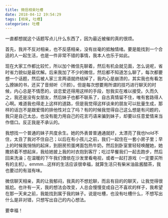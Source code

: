 ```yaml
---
title: 微信相亲吐槽
date: 2018-04-12 19:54:29
tags: [相亲, 吐槽]
categories: 吐槽
---
```


一直都想就这个话题写点儿什么东西了，因为最近被催的真的很烦。

首先，我并不反对相亲，也不反感相亲，没有丝毫的抵触情绪。要是能找到一个合适的人一起生活，也是一件非常不错的事情，我本人也乐于如此。

现在大家工作都比较忙，所以加个微信先聊着，然后有机会就见面，怎么说呢，省时省力貌似是最优解。后来我加了不少的微信，然后都不知道怎么聊了，每次都要想一个话题，然后被人家三言两语就终结掉了，我内心是崩溃的，其实我也有看怎么撩妹的书，还买了音频听（汗颜）。但是每次想要用所谓的技巧进行聊天的时候，内心总是不情愿的，谈恋爱还得用这样的手段，恕我实在难以接受。久而久之，我还是没有女朋友，然后妹子也都不联系了，自古真情留不住，唯有套路得人心啊。难道我也得走上这样的道路，但是我觉得这样谈来的朋友可以批量生成，那样的话岂不是跟爱情的排他性对立了吗？有的时候我觉得自己这么想是有问题的，我只是自己太怂，也没有能力用自己的花言巧语来骗到妹子，却要以任意爱情来当作借口。反正我是不承认的。

我想找一个普通的妹子共度余生。她的外表普普通通就好，太漂亮了我也hold不住，太丑了我对不住自己；以后在有小孩儿之前，我们一起住在一套小房子里；早上的时候我悄悄的起床，到厨房煎蛋烤面包热牛奶，然后到卧室里轻轻唤醒她，她撒娇着不想起床，我给她披上我的衬衣抱到客厅；吃过早餐我们一起去跑步，然后回来洗澡；在温暖的下午我们偎依在沙发里看电视，或者一起打游戏（一定要买所有的主机）。emmm...这样的生活应该很幸福，就算生活只有柴米油盐酱醋茶，我也要过的有滋有味。

微信聊天相亲，真的让我郁闷，我真的不想尬聊，而且有目的的聊天，让我觉得很尴尬。也许有一天，我的想法会改变，人总会慢慢变成自己不喜欢的样子，我希望在那一天来之前，我能找到属于我的妹子。说是吐槽，也没有吐槽什么，不想写出什么是非对错，只想写出自己的内心想法。

要幸福！

